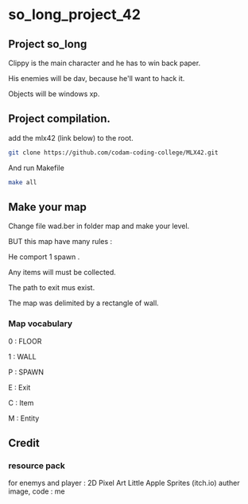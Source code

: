 # so_long_project_42
## Project so_long


Clippy is the main character and he has to win back paper.

His enemies will be dav, because he'll want to hack it.

Objects will be windows xp.




## Project compilation.
add the mlx42 (link below) to the root.
```sh
git clone https://github.com/codam-coding-college/MLX42.git
```
And run Makefile
```sh
make all
```

## Make your map
Change file wad.ber in folder map and make your level.

BUT this map have many rules :

He comport 1 spawn .

Any items will must be collected.

The path to exit mus exist.

The map was delimited by a rectangle of wall.

### Map vocabulary
0 : FLOOR

1 : WALL

P : SPAWN

E : Exit

C : Item

M : Entity




## Credit
### resource pack
for enemys and player : 2D Pixel Art Little Apple Sprites (itch.io)
auther image, code : me

